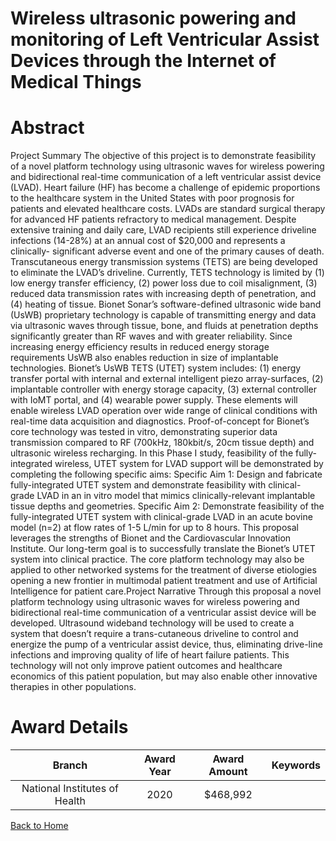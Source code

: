 
Wireless ultrasonic powering and monitoring of Left Ventricular Assist Devices through the Internet of Medical Things
=====================================================================================================================

# Abstract


Project Summary
The objective of this project is to demonstrate feasibility of a novel platform technology using ultrasonic waves
for wireless powering and bidirectional real-time communication of a left ventricular assist device (LVAD).
Heart failure (HF) has become a challenge of epidemic proportions to the healthcare system in the United States
with poor prognosis for patients and elevated healthcare costs. LVADs are standard surgical therapy for
advanced HF patients refractory to medical management. Despite extensive training and daily care, LVAD
recipients still experience driveline infections (14-28%) at an annual cost of $20,000 and represents a clinically-
significant adverse event and one of the primary causes of death. Transcutaneous energy transmission systems
(TETS) are being developed to eliminate the LVAD’s driveline. Currently, TETS technology is limited by (1) low
energy transfer efficiency, (2) power loss due to coil misalignment, (3) reduced data transmission rates with
increasing depth of penetration, and (4) heating of tissue.
Bionet Sonar’s software-defined ultrasonic wide band (UsWB) proprietary technology is capable of transmitting
energy and data via ultrasonic waves through tissue, bone, and fluids at penetration depths significantly
greater than RF waves and with greater reliability. Since increasing energy efficiency results in reduced
energy storage requirements UsWB also enables reduction in size of implantable technologies. Bionet’s
UsWB TETS (UTET) system includes: (1) energy transfer portal with internal and external intelligent piezo
array-surfaces, (2) implantable controller with energy storage capacity, (3) external controller with IoMT portal,
and (4) wearable power supply. These elements will enable wireless LVAD operation over wide range of
clinical conditions with real-time data acquisition and diagnostics. Proof-of-concept for Bionet’s core technology
was tested in vitro, demonstrating superior data transmission compared to RF (700kHz, 180kbit/s, 20cm tissue
depth) and ultrasonic wireless recharging. In this Phase I study, feasibility of the fully-integrated wireless,
UTET system for LVAD support will be demonstrated by completing the following specific aims:
Specific Aim 1: Design and fabricate fully-integrated UTET system and demonstrate feasibility with clinical-
grade LVAD in an in vitro model that mimics clinically-relevant implantable tissue depths and geometries.
Specific Aim 2: Demonstrate feasibility of the fully-integrated UTET system with clinical-grade LVAD in an
acute bovine model (n=2) at flow rates of 1-5 L/min for up to 8 hours.
This proposal leverages the strengths of Bionet and the Cardiovascular Innovation Institute. Our long-term goal
is to successfully translate the Bionet’s UTET system into clinical practice. The core platform technology may
also be applied to other networked systems for the treatment of diverse etiologies opening a new frontier in
multimodal patient treatment and use of Artificial Intelligence for patient care.Project Narrative
Through this proposal a novel platform technology using ultrasonic waves for wireless powering and
bidirectional real-time communication of a ventricular assist device will be developed. Ultrasound wideband
technology will be used to create a system that doesn’t require a trans-cutaneous driveline to control and
energize the pump of a ventricular assist device, thus, eliminating drive-line infections and improving quality of
life of heart failure patients. This technology will not only improve patient outcomes and healthcare economics
of this patient population, but may also enable other innovative therapies in other populations.  

# Award Details

|Branch|Award Year|Award Amount|Keywords|
| :---: | :---: | :---: | :---: |
|National Institutes of Health|2020|$468,992||
  
  


[Back to Home](https://github.com/chrischow/dod_sbir_awards#2453)